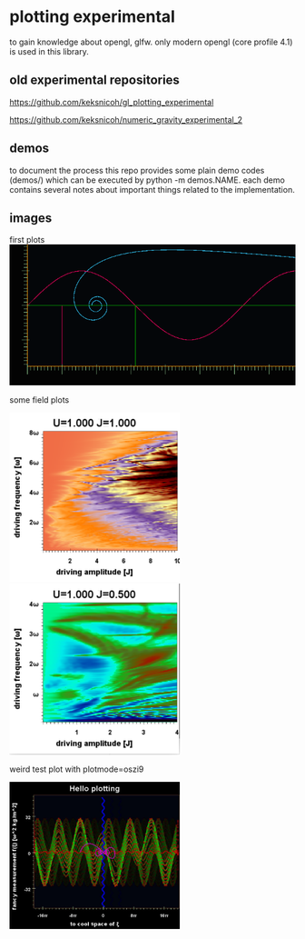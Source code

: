 plotting experimental
=====================
to gain knowledge about opengl, glfw. only modern opengl (core profile 4.1)
is used in this library.

old experimental repositories
-----------------------------
https://github.com/keksnicoh/gl_plotting_experimental

https://github.com/keksnicoh/numeric_gravity_experimental_2

demos
-----
to document the process this repo provides some plain demo 
codes (demos/) which can be executed by python -m demos.NAME. 
each demo contains several notes about important things related
to the implementation.

images
------
first plots
![firstplot](/firstplot.png)


some field plots


<img src="assets/varf-deltan-kapitza-colors.png" width="300"/>
<img src="assets/variance-cool2.png"  width="300"/>


weird test plot with plotmode=oszi9

<img src="/weird-oszi.jpg"  width="300"/>

